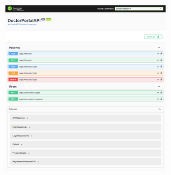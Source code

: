 


<img src="https://raw.githubusercontent.com/madeehawaqas04/Doctor_Portal_API/master/DoctorPortalAPI/Images/api.png?raw=true" />
